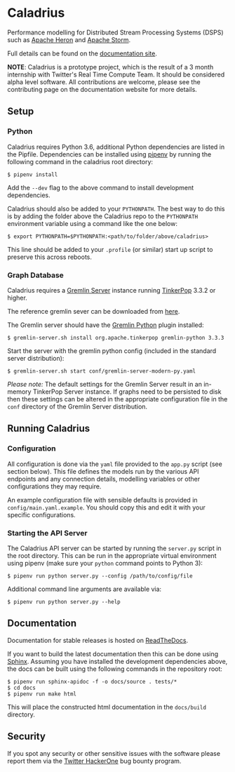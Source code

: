 # Caladrius

Performance modelling for Distributed Stream Processing Systems (DSPS)
such as [Apache Heron](https://apache.github.io/incubator-heron/) and [Apache
Storm](http://storm.apache.org/).

Full details can be found on the [documentation
site](http://caladrius.readthedocs.io/).

**NOTE**: Caladrius is a prototype project, which is the result of a 3 month
internship with Twitter's Real Time Compute Team. It should be considered alpha
level software. All contributions are welcome, please see the contributing page
on the documentation website for more details.

## Setup

### Python

Caladrius requires Python 3.6, additional Python dependencies are listed in
the Pipfile. Dependencies can be installed using
[pipenv](https://docs.pipenv.org/) by running the following command in the
caladrius root directory:

    $ pipenv install 

Add the `--dev` flag to the above command to install development dependencies.

Caladrius should also be added to your `PYTHONPATH`. The best way to do this is
by adding the folder above the Caladrius repo to the `PYTHONPATH` environment
variable using a command like the one below:

    $ export PYTHONPATH=$PYTHONPATH:<path/to/folder/above/caladrius>

This line should be added to your `.profile` (or similar) start up script to
preserve this across reboots.

### Graph Database

Caladrius requires a [Gremlin
Server](http://tinkerpop.apache.org/docs/current/reference/#gremlin-server)
instance running [TinkerPop](http://tinkerpop.apache.org/) 3.3.2 or higher. 

The reference gremlin sever can be downloaded from 
[here](https://www.apache.org/dyn/closer.lua/tinkerpop/3.3.3/apache-tinkerpop-gremlin-server-3.3.3-bin.zip).

The Gremlin server should have the [Gremlin
Python](http://tinkerpop.apache.org/docs/current/reference/#gremlin-python)
plugin installed:

    $ gremlin-server.sh install org.apache.tinkerpop gremlin-python 3.3.3

Start the server with the gremlin python config (included in the standard
server distribution):

    $ gremlin-server.sh start conf/gremlin-server-modern-py.yaml

*Please note:* The default settings for the Gremlin Server result in an
in-memory TinkerPop Server instance. If graphs need to be persisted to disk
then these settings can be altered in the appropriate configuration file in the
`conf` directory of the Gremlin Server distribution.
    
## Running Caladrius

### Configuration

All configuration is done via the `yaml` file provided to the `app.py` script
(see section below). This file defines the models run by the various API
endpoints and any connection details, modelling variables or other
configurations they may require.

An example configuration file with sensible defaults is provided in
`config/main.yaml.example`. You should copy this and edit it with your specific
configurations.

### Starting the API Server

The Caladrius API server can be started by running the `server.py` script in the
root directory. This can be run in the appropriate virtual environment using
pipenv (make sure your `python` command points to Python 3):

    $ pipenv run python server.py --config /path/to/config/file

Additional command line arguments are available via:

    $ pipenv run python server.py --help

## Documentation

Documentation for stable releases is hosted on
[ReadTheDocs](http://caladrius.readthedocs.io/).

If you want to build the latest documentation then this can be done using
[Sphinx](http://www.sphinx-doc.org/en/master/index.html). Assuming you have
installed the development dependencies above, the docs can be built using the
following commands in the repository root:

    $ pipenv run sphinx-apidoc -f -o docs/source . tests/*
    $ cd docs
    $ pipenv run make html

This will place the constructed html documentation in the `docs/build`
directory.

## Security

If you spot any security or other sensitive issues with the software please
report them via the [Twitter HackerOne](https://hackerone.com/twitter) bug
bounty program.

